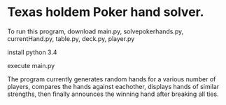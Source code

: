 Texas holdem Poker hand solver.
================================


To run this program, download main.py, solvepokerhands.py, currentHand.py, table.py, deck.py, player.py

install python 3.4

execute main.py

The program currently generates random hands for a various number of players, compares the 
hands against eachother, displays hands of similar strengths, then finally announces
the winning hand after breaking all ties.

